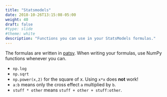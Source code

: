 ```yaml
---
title: "Statsmodels"
date: 2018-10-26T13:15:08-05:00
weight: 40
draft: false
#type: slide
#theme: white
description: "Functions you can use in your StatsModels formulas."
---
```


The formulas are written in
[patsy](https://patsy.readthedocs.io/en/latest/formulas.html). When
writing your formulas, use NumPy functions whenever you can.

* `np.log`
* `np.sqrt`
* `np.power(x,2)` for the square of x. Using `x*x` does **not** work!
* `a:b` means only the cross effect `a` multiplied by `b`.
* `stuff * other` means `stuff + other + stuff:other`. 

